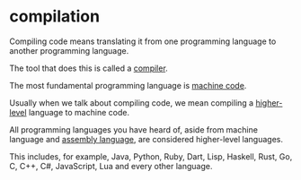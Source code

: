 # compilation

Compiling code means translating it from one programming language to another programming language.

The tool that does this is called a [compiler](./compiler.md).

The most fundamental programming language is [machine code](../lang/langs/machine-language/machine-code.md).

Usually when we talk about compiling code, we mean compiling a [higher-level](../cog-sci/level-of-abstraction.md) language to machine code.

All programming languages you have heard of, aside from machine language and [assembly language](../lang/langs/assembly/assembly-language.md), are considered higher-level languages.

This includes, for example, Java, Python, Ruby, Dart, Lisp, Haskell, Rust, Go, C, C++, C#, JavaScript, Lua and every other language.